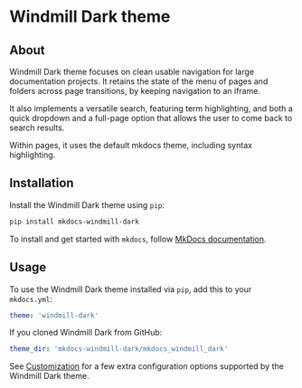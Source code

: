# Windmill Dark theme

## About

Windmill Dark theme focuses on clean usable navigation for large documentation
projects. It retains the state of the menu of pages and folders across page
transitions, by keeping navigation to an iframe.

It also implements a versatile search, featuring term highlighting, and both a
quick dropdown and a full-page option that allows the user to come back to
search results.

Within pages, it uses the default mkdocs theme, including syntax highlighting.

## Installation

Install the Windmill Dark theme using `pip`:

``` sh
pip install mkdocs-windmill-dark
```

To install and get started with `mkdocs`, follow [MkDocs documentation](http://www.mkdocs.org/#installation).

## Usage

To use the Windmill Dark theme installed via `pip`, add this to your `mkdocs.yml`:

``` yaml
theme: 'windmill-dark'
```

If you cloned Windmill Dark from GitHub:

``` yaml
theme_dir: 'mkdocs-windmill-dark/mkdocs_windmill_dark'
```

See [Customization](customization.md) for a few extra configuration options
supported by the Windmill Dark theme.

